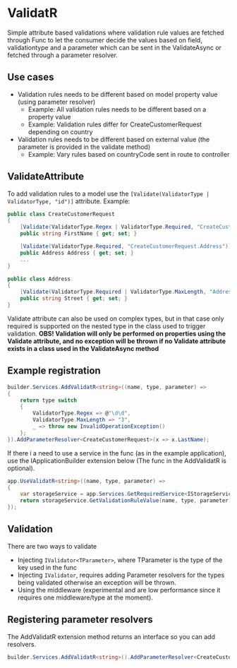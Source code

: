 # ValidatR
Simple attribute based validations where validation rule values are fetched through Func to let the consumer decide the values based on field, validationtype and a parameter which can be sent in the ValidateAsync or fetched through a parameter resolver.
## Use cases
* Validation rules needs to be different based on model property value (using parameter resolver)
  * Example: All validation rules needs to be different based on a property value
  * Example: Validation rules differ for CreateCustomerRequest depending on country
* Validation rules needs to be different based on external value (the parameter is provided in the validate method)
  * Example: Vary rules based on countryCode sent in route to controller

## ValidateAttribute
To add validation rules to a model use the ```[Validate(ValidatorType | ValidatorType, "id")]``` attribute.
Example:
```csharp
public class CreateCustomerRequest 
{
    [Validate(ValidatorType.Regex | ValidatorType.Required, "CreateCustomerRequest.FirstName")]
    public string FirstName { get; set; }

    [Validate(ValidatorType.Required, "CreateCustomerRequest.Address")]
    public Address Address { get; set; }
    ...
}

public class Address
{
    [Validate(ValidatorType.Required | ValidatorType.MaxLength, "Address.Street")]
    public string Street { get; set; }
}
```
Validate attribute can also be used on complex types, but in that case only required is supported on the nested type in the class used to trigger validation.
**OBS! Validation will only be performed on properties using the Validate attribute, and no exception will be thrown if no Validate attribute exists in a class used in the ValidateAsync method**

## Example registration
```csharp
builder.Services.AddValidatR<string>((name, type, parameter) =>
{
    return type switch
    {
        ValidatorType.Regex => @"\d\d",
        ValidatorType.MaxLength => "3",
        _ => throw new InvalidOperationException()
    };
}).AddParameterResolver<CreateCustomerRequest>(x => x.LastName);
```

If there i a need to use a service in the func (as in the example application), use the IApplicationBuilder extension below (The func in the AddValidatR is optional).
```csharp
app.UseValidatR<string>((name, type, parameter) =>
{
    var storageService = app.Services.GetRequiredService<IStorageService>();
    return storageService.GetValidationRuleValue(name, type, parameter);
});
```

## Validation
There are two ways to validate
* Injecting ```IValidator<TParameter>```, where TParameter is the type of the key used in the func
* Injecting ```IValidator```, requires adding Parameter resolvers for the types being validated otherwise an exception will be thrown.
* Using the middleware (experimental and are low performance since it requires one middleware/type at the moment).

## Registering parameter resolvers
The AddValidatR extension method returns an interface so you can add resolvers.
```csharp
builder.Services.AddValidatR<string>().AddParameterResolver<CreateCustomerRequest>(x => x.LastName);
```